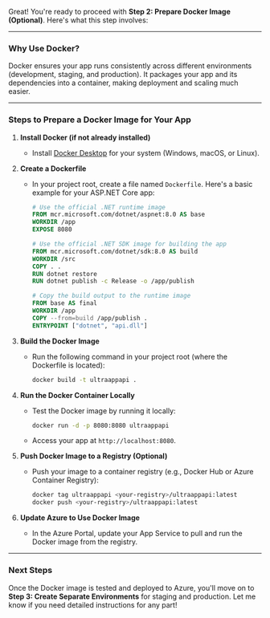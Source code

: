 Great! You're ready to proceed with **Step 2: Prepare Docker Image (Optional)**. Here's what this step involves:

---

### **Why Use Docker?**
Docker ensures your app runs consistently across different environments (development, staging, and production). It packages your app and its dependencies into a container, making deployment and scaling much easier.

---

### **Steps to Prepare a Docker Image for Your App**

1. **Install Docker (if not already installed)**  
   - Install [Docker Desktop](https://www.docker.com/products/docker-desktop/) for your system (Windows, macOS, or Linux).

2. **Create a Dockerfile**  
   - In your project root, create a file named `Dockerfile`. Here's a basic example for your ASP.NET Core app:

     ```dockerfile
     # Use the official .NET runtime image
     FROM mcr.microsoft.com/dotnet/aspnet:8.0 AS base
     WORKDIR /app
     EXPOSE 8080

     # Use the official .NET SDK image for building the app
     FROM mcr.microsoft.com/dotnet/sdk:8.0 AS build
     WORKDIR /src
     COPY . .
     RUN dotnet restore
     RUN dotnet publish -c Release -o /app/publish

     # Copy the build output to the runtime image
     FROM base AS final
     WORKDIR /app
     COPY --from=build /app/publish .
     ENTRYPOINT ["dotnet", "api.dll"]
     ```

3. **Build the Docker Image**  
   - Run the following command in your project root (where the Dockerfile is located):

     ```bash
     docker build -t ultraappapi .
     ```

4. **Run the Docker Container Locally**  
   - Test the Docker image by running it locally:

     ```bash
     docker run -d -p 8080:8080 ultraappapi
     ```

   - Access your app at `http://localhost:8080`.

5. **Push Docker Image to a Registry (Optional)**  
   - Push your image to a container registry (e.g., Docker Hub or Azure Container Registry):

     ```bash
     docker tag ultraappapi <your-registry>/ultraappapi:latest
     docker push <your-registry>/ultraappapi:latest
     ```

6. **Update Azure to Use Docker Image**  
   - In the Azure Portal, update your App Service to pull and run the Docker image from the registry.

---

### **Next Steps**
Once the Docker image is tested and deployed to Azure, you'll move on to **Step 3: Create Separate Environments** for staging and production. Let me know if you need detailed instructions for any part!